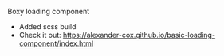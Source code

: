Boxy loading component

- Added scss build
- Check it out: https://alexander-cox.github.io/basic-loading-component/index.html
